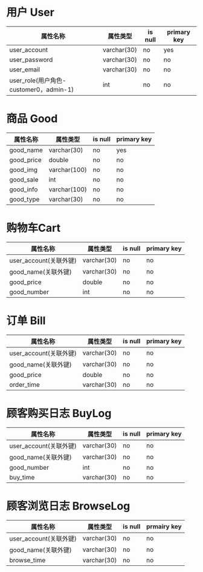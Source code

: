 # 用户 User

| **属性名称**                           | **属性类型** | **is null** | **primary key** |
| -------------------------------------- | ------------ | ----------- | --------------- |
| user_account                           | varchar(30)  | no          | yes             |
| user_password                          | varchar(30)  | no          | no              |
| user_email                             | varchar(30)  | no          | no              |
| user_role(用户角色-customer0，admin-1) | int          | no          | no              |

# 商品 Good

| **属性名称** | **属性类型** | **is null** | **primary key** |
| ------------ | ------------ | ----------- | --------------- |
| good_name    | varchar(30)  | no          | yes             |
| good_price   | double       | no          | no              |
| good_img     | varchar(100) | no          | no              |
| good_sale    | int          | no          | no              |
| good_info    | varchar(100) | no          | no              |
| good_type    | varchar(30)  | no          | no              |

# 购物车Cart

| **属性名称**           | **属性类型** | **is null** | **primary key** |
| ---------------------- | ------------ | ----------- | --------------- |
| user_account(关联外键) | varchar(30)  | no          | no              |
| good_name(关联外键)    | varchar(30)  | no          | no              |
| good_price             | double       | no          | no              |
| good_number            | int          | no          | no              |

# 订单 Bill

| **属性名称**           | **属性类型** | **is null** | **primary key** |
| ---------------------- | ------------ | ----------- | --------------- |
| user_account(关联外键) | varchar(30)  | no          | no              |
| good_name(关联外键)    | varchar(30)  | no          | no              |
| good_price             | double       | no          | no              |
| order_time             | varchar(30)  | no          | no              |

# 顾客购买日志 BuyLog

| **属性名称**           | **属性类型** | **is null** | **primary key** |
| ---------------------- | ------------ | ----------- | --------------- |
| user_account(关联外键) | varchar(30)  | no          | no              |
| good_name(关联外键)    | varchar(30)  | no          | no              |
| good_number            | int          | no          | no              |
| buy_time               | varchar(30)  | no          | no              |

# 顾客浏览日志 BrowseLog

| **属性名称**           | **属性类型** | **is null** | **prmairy key** |
| ---------------------- | ------------ | ----------- | --------------- |
| user_account(关联外键) | varchar(30)  | no          | no              |
| good_name(关联外键)    | varchar(30)  | no          | no              |
| browse_time            | varchar(30)  | no          | no              |
